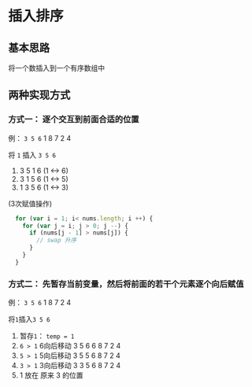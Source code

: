 # 插入排序

## 基本思路

将一个数插入到一个有序数组中

## 两种实现方式

### 方式一： 逐个交互到前面合适的位置

例： `3 5 6` 1 8 7 2 4

将 `1` 插入 `3 5 6`

  1. 3 5 1 6 (1 <-> 6)
  2. 3 1 5 6 (1 <-> 5)
  3. 1 3 5 6 (1 <-> 3)

(3次赋值操作)

```js
  for (var i = 1; i< nums.length; i ++) {
    for (var j = i; j > 0; j --) {
      if (nums[j - 1] > nums[j]) {
        // swap 升序
      }
    }
  }
```

### 方式二： 先暂存当前变量，然后将前面的若干个元素逐个向后赋值

例： `3 5 6` 1 8 7 2 4

将`1`插入`3 5 6`

  1. 暂存`1`： `temp = 1`
  2. `6 > 1`  6向后移动 3 5 6 6 8 7 2 4
  3. `5 > 1`  5向后移动 3 5 5 6 8 7 2 4
  4. `3 > 1`  3向后移动 3 3 5 6 8 7 2 4
  5. 1 放在 原来 3 的位置